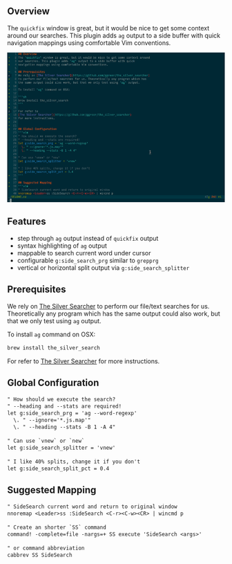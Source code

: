 ## Overview
The `quickfix` window is great, but it would be nice to get some context around
our searches. This plugin adds `ag` output to a side buffer with quick
navigation mappings using comfortable Vim conventions.

![Simple Demo](side-search-demo.gif)

## Features
- step through `ag` output instead of `quickfix` output
- syntax highlighting of `ag` output
- mappable to search current word under cursor
- configurable `g:side_search_prg` similar to `grepprg`
- vertical or horizontal split output via `g:side_search_splitter`


## Prerequisites
We rely on [The Silver Searcher](https://github.com/ggreer/the_silver_searcher)
to perform our file/text searches for us. Theoretically any program which has
the same output could also work, but that we only test using `ag` output.

To install `ag` command on OSX:

```sh
brew install the_silver_search
```

For refer to
[The Silver Searcher](https://github.com/ggreer/the_silver_searcher)
for more instructions.


## Global Configuration
```vim
" How should we execute the search? 
" --heading and --stats are required!
let g:side_search_prg = 'ag --word-regexp'
  \. " --ignore='*.js.map'"
  \. " --heading --stats -B 1 -A 4"

" Can use `vnew` or `new`
let g:side_search_splitter = 'vnew'

" I like 40% splits, change it if you don't
let g:side_search_split_pct = 0.4
```

## Suggested Mapping
```vim
" SideSearch current word and return to original window
nnoremap <Leader>ss :SideSearch <C-r><C-w><CR> | wincmd p

" Create an shorter `SS` command
command! -complete=file -nargs=+ SS execute 'SideSearch <args>'

" or command abbreviation
cabbrev SS SideSearch
```
